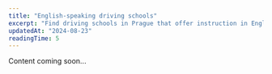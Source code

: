 ```yaml
---
title: "English-speaking driving schools"
excerpt: "Find driving schools in Prague that offer instruction in English."
updatedAt: "2024-08-23"
readingTime: 5
---
```


Content coming soon...
